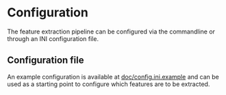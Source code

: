 # Configuration

The feature extraction pipeline can be configured via the commandline or
through an INI configuration file.

## Configuration file

An example configuration is available at
[doc/config.ini.example][config] and can be used as a starting
point to configure which features are to be extracted.

[config]: https://github.com/ten-blue-links/fxt/blob/master/doc/config.ini.example
